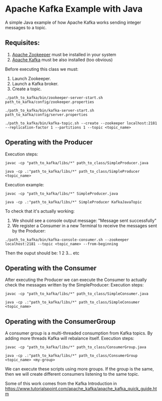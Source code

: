 # Apache Kafka Example with Java
A simple Java example of how Apache Kafka works sending integer messages to a topic.

## Requisites: 
  1. [Apache Zookeeper](http://apache.rediris.es/zookeeper/) must be installed in your system
  2. [Apache Kafka](https://kafka.apache.org/downloads.html) must be also installed (too obvious)

Before executing this class we must:
  1. Launch Zookeeper.
  2. Launch a Kafka broker.
  3. Create a topic.
  
```{r, engine='bash', launch_zookeeper}
./path_to_kafka/bin/zookeeper-server-start.sh path_to_kafka/config/zookeeper.properties 
```  
```{r, engine='bash', launch_kafka_broker}
./path_to_kafka/bin/kafka-server-start.sh path_to_kafka/config/server.properties 
``` 
```{r, engine='bash', launch_kafka_broker}
./path_to_kafka/bin/kafka-topic.sh --create --zookeeper localhost:2181 --replication-factor 1 --partitions 1 --topic <topic_name>
```
## Operating with the Producer
Execution steps:
```{r, engine='bash', javac}
javac -cp "path_to_kafka/libs/*" path_to_class/SimpleProducer.java
```  
```{r, engine='bash', java}
java -cp .:"path_to_kafka/libs/*" path_to_class/SimpleProducer <topic_name>
```  

Execution example:
```{r, engine='bash', javac}
javac -cp "path_to_kafka/libs/*" SimpleProducer.java
```  
```{r, engine='bash', java}
java -cp .:"path_to_kafka/libs/*" SimpleProducer KafkaJavaTopic
```  

To check that it's actually working:
  1. We should see a console output message: "Message sent successfully"
  2. We register a Consumer in a new Terminal to receive the messages sent by the Producer:
```{r, engine='bash', check}
./path_to_kafka/bin/kafka-console-consumer.sh --zookeeper localhost:2181 --topic <topic_name> --from-beginning
```
Then the ouput should be:
1
2
3... etc

## Operating with the Consumer
After executing the Producer we can execute the Consumer to actually check the messages written by the SimpleProducer:
Execution steps:
```{r, engine='bash', javac}
javac -cp "path_to_kafka/libs/*" path_to_class/SimpleConsumer.java
```  
```{r, engine='bash', java}
java -cp .:"path_to_kafka/libs/*" path_to_class/SimpleConsumer <topic_name>
```  

## Operating with the ConsumerGroup
A consumer group is a multi-threaded consumption from Kafka topics. By adding more threads Kafka will rebalance itself.
Execution steps:
```{r, engine='bash', javac}
javac -cp "path_to_kafka/libs/*" path_to_class/ConsumerGroup.java
```  
```{r, engine='bash', java}
java -cp .:"path_to_kafka/libs/*" path_to_class/ConsumerGroup <topic_name> <my-group>
``` 
We can execute these scripts using more groups. If the group is the same, then we will create different consumers listening to the same topic.



Some of this work comes from the Kafka Introduction in https://www.tutorialspoint.com/apache_kafka/apache_kafka_quick_guide.htm

